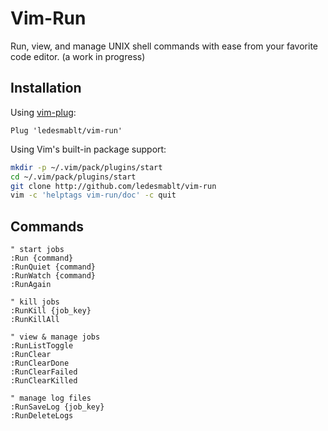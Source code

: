 # Vim-Run

Run, view, and manage UNIX shell commands with ease from your favorite code editor.
(a work in progress)

<!-- insert gif demo here -->

## Installation
Using [vim-plug](https://github.com/junegunn/vim-plug):
```vim
Plug 'ledesmablt/vim-run'
```

Using Vim's built-in package support:
```bash
mkdir -p ~/.vim/pack/plugins/start
cd ~/.vim/pack/plugins/start
git clone http://github.com/ledesmablt/vim-run
vim -c 'helptags vim-run/doc' -c quit
```

## Commands
```vim
" start jobs
:Run {command}
:RunQuiet {command}
:RunWatch {command}
:RunAgain

" kill jobs
:RunKill {job_key}
:RunKillAll

" view & manage jobs
:RunListToggle
:RunClear
:RunClearDone
:RunClearFailed
:RunClearKilled

" manage log files
:RunSaveLog {job_key}
:RunDeleteLogs
```
